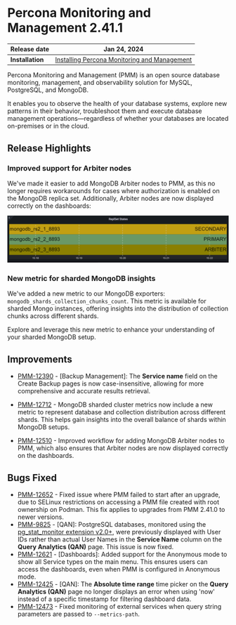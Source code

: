 
# Percona Monitoring and Management 2.41.1


| **Release date** | Jan 24, 2024                                                                                   |
| ----------------- | ----------------------------------------------------------------------------------------------- |
| **Installation** | [Installing Percona Monitoring and Management](https://www.percona.com/software/pmm/quickstart) |

Percona Monitoring and Management (PMM) is an open source database monitoring, management, and observability solution for MySQL, PostgreSQL, and MongoDB.

It enables you to observe the health of your database systems, explore new patterns in their behavior, troubleshoot them and execute database management operations—regardless of whether your databases are located on-premises or in the cloud.

## Release Highlights

### Improved support for Arbiter nodes

We've made it easier to add MongoDB Arbiter nodes to PMM, as this no longer requires workarounds for cases where authorization is enabled on the MongoDB replica set. Additionally, Arbiter nodes are now displayed correctly on the dashboards:

![!](../_images/Arbiter.png)

### New metric for sharded MongoDB insights

We've added a new metric to our MongoDB exporters: `mongodb_shards_collection_chunks_count`. This metric is available for sharded Mongo instances, offering insights into the distribution of collection chunks across different shards.

Explore and leverage this new metric to enhance your understanding of your sharded MongoDB setup.

## Improvements
- [PMM-12390](https://jira.percona.com/browse/PMM-12390) - [Backup Management]: The **Service name** field on the Create Backup pages is now case-insensitive, allowing for more comprehensive and accurate results retrieval.


- [PMM-12712](https://jira.percona.com/browse/PMM-12712) - MongoDB sharded cluster metrics now include a new metric to represent database and collection distribution across different shards. This helps gain insights into the overall balance of shards within MongoDB setups.
- [PMM-12510](https://jira.percona.com/browse/PMM-12510) - Improved workflow for adding MongoDB Arbiter nodes to PMM, which also ensures that Arbiter nodes are now displayed correctly on the dashboards.

## Bugs Fixed

- [PMM-12652](https://jira.percona.com/browse/PMM-12652) - Fixed issue where PMM failed to start after an upgrade, due to SELinux restrictions on accessing a PMM file created with root ownership on Podman. This fix applies to upgrades from PMM 2.41.0 to newer versions.
- [PMM-9825](https://jira.percona.com/browse/PMM-9825) - [QAN]: PostgreSQL databases, monitored using the [pg_stat_monitor extension v2.0+](https://docs.percona.com/percona-monitoring-and-management/setting-up/client/postgresql.html#pg_stat_monitor), were previously displayed with User IDs rather than actual User Names in the **Service Name** column on the **Query Analytics (QAN)** page. This issue is now fixed.
- [PMM-12621](https://jira.percona.com/browse/PMM-12621) - [Dashboards]: Added support for the Anonymous mode to show all Service types on the main menu. This ensures users can access the dashboards, even when PMM is configured in Anonymous mode.
- [PMM-12425](https://jira.percona.com/browse/PMM-12425) - [QAN]: The **Absolute time range** time picker on the **Query Analytics (QAN)** page no longer displays an error when using 'now' instead of a specific timestamp for filtering dashboard data.
- [PMM-12473](https://jira.percona.com/browse/PMM-12473) - Fixed monitoring of external services when query string parameters are passed to `--metrics-path`.

